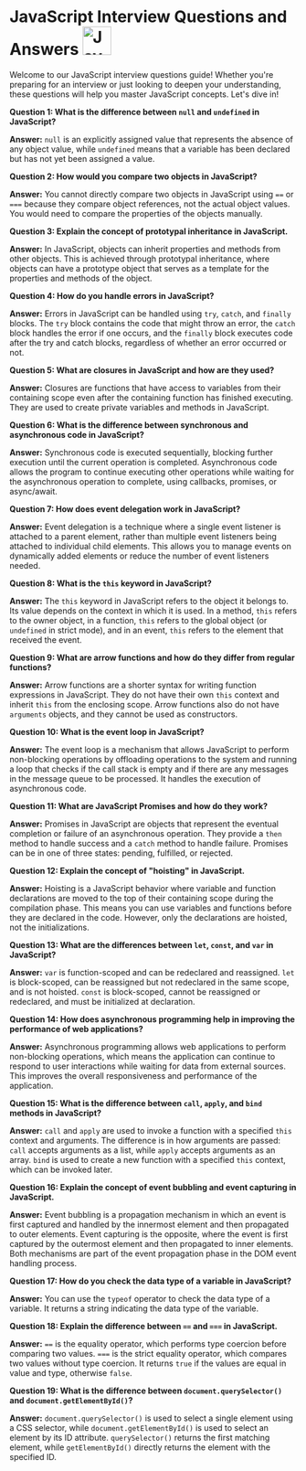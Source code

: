 # JavaScript Interview Questions and Answers <img src="https://upload.wikimedia.org/wikipedia/commons/9/99/Unofficial_JavaScript_logo_2.svg" alt="JavaScript Logo" width="50"/>

Welcome to our JavaScript interview questions guide! Whether you're preparing for an interview or just looking to deepen your understanding, these questions will help you master JavaScript concepts. Let's dive in!

**Question 1: What is the difference between `null` and `undefined` in JavaScript?**

**Answer:** `null` is an explicitly assigned value that represents the absence of any object value, while `undefined` means that a variable has been declared but has not yet been assigned a value.

**Question 2: How would you compare two objects in JavaScript?**

**Answer:** You cannot directly compare two objects in JavaScript using `==` or `===` because they compare object references, not the actual object values. You would need to compare the properties of the objects manually.

**Question 3: Explain the concept of prototypal inheritance in JavaScript.**

**Answer:** In JavaScript, objects can inherit properties and methods from other objects. This is achieved through prototypal inheritance, where objects can have a prototype object that serves as a template for the properties and methods of the object.

**Question 4: How do you handle errors in JavaScript?**

**Answer:** Errors in JavaScript can be handled using `try`, `catch`, and `finally` blocks. The `try` block contains the code that might throw an error, the `catch` block handles the error if one occurs, and the `finally` block executes code after the try and catch blocks, regardless of whether an error occurred or not.

**Question 5: What are closures in JavaScript and how are they used?**

**Answer:** Closures are functions that have access to variables from their containing scope even after the containing function has finished executing. They are used to create private variables and methods in JavaScript.

**Question 6: What is the difference between synchronous and asynchronous code in JavaScript?**

**Answer:** Synchronous code is executed sequentially, blocking further execution until the current operation is completed. Asynchronous code allows the program to continue executing other operations while waiting for the asynchronous operation to complete, using callbacks, promises, or async/await.

**Question 7: How does event delegation work in JavaScript?**

**Answer:** Event delegation is a technique where a single event listener is attached to a parent element, rather than multiple event listeners being attached to individual child elements. This allows you to manage events on dynamically added elements or reduce the number of event listeners needed.

**Question 8: What is the `this` keyword in JavaScript?**

**Answer:** The `this` keyword in JavaScript refers to the object it belongs to. Its value depends on the context in which it is used. In a method, `this` refers to the owner object, in a function, `this` refers to the global object (or `undefined` in strict mode), and in an event, `this` refers to the element that received the event.

**Question 9: What are arrow functions and how do they differ from regular functions?**

**Answer:** Arrow functions are a shorter syntax for writing function expressions in JavaScript. They do not have their own `this` context and inherit `this` from the enclosing scope. Arrow functions also do not have `arguments` objects, and they cannot be used as constructors.

**Question 10: What is the event loop in JavaScript?**

**Answer:** The event loop is a mechanism that allows JavaScript to perform non-blocking operations by offloading operations to the system and running a loop that checks if the call stack is empty and if there are any messages in the message queue to be processed. It handles the execution of asynchronous code.

**Question 11: What are JavaScript Promises and how do they work?**

**Answer:** Promises in JavaScript are objects that represent the eventual completion or failure of an asynchronous operation. They provide a `then` method to handle success and a `catch` method to handle failure. Promises can be in one of three states: pending, fulfilled, or rejected.

**Question 12: Explain the concept of "hoisting" in JavaScript.**

**Answer:** Hoisting is a JavaScript behavior where variable and function declarations are moved to the top of their containing scope during the compilation phase. This means you can use variables and functions before they are declared in the code. However, only the declarations are hoisted, not the initializations.

**Question 13: What are the differences between `let`, `const`, and `var` in JavaScript?**

**Answer:** `var` is function-scoped and can be redeclared and reassigned. `let` is block-scoped, can be reassigned but not redeclared in the same scope, and is not hoisted. `const` is block-scoped, cannot be reassigned or redeclared, and must be initialized at declaration.

**Question 14: How does asynchronous programming help in improving the performance of web applications?**

**Answer:** Asynchronous programming allows web applications to perform non-blocking operations, which means the application can continue to respond to user interactions while waiting for data from external sources. This improves the overall responsiveness and performance of the application.

**Question 15: What is the difference between `call`, `apply`, and `bind` methods in JavaScript?**

**Answer:** `call` and `apply` are used to invoke a function with a specified `this` context and arguments. The difference is in how arguments are passed: `call` accepts arguments as a list, while `apply` accepts arguments as an array. `bind` is used to create a new function with a specified `this` context, which can be invoked later.

**Question 16: Explain the concept of event bubbling and event capturing in JavaScript.**

**Answer:** Event bubbling is a propagation mechanism in which an event is first captured and handled by the innermost element and then propagated to outer elements. Event capturing is the opposite, where the event is first captured by the outermost element and then propagated to inner elements. Both mechanisms are part of the event propagation phase in the DOM event handling process.

**Question 17: How do you check the data type of a variable in JavaScript?**

**Answer:** You can use the `typeof` operator to check the data type of a variable. It returns a string indicating the data type of the variable.

**Question 18: Explain the difference between `==` and `===` in JavaScript.**

**Answer:** `==` is the equality operator, which performs type coercion before comparing two values. `===` is the strict equality operator, which compares two values without type coercion. It returns `true` if the values are equal in value and type, otherwise `false`.

**Question 19: What is the difference between `document.querySelector()` and `document.getElementById()`?**

**Answer:** `document.querySelector()` is used to select a single element using a CSS selector, while `document.getElementById()` is used to select an element by its ID attribute. `querySelector()` returns the first matching element, while `getElementById()` directly returns the element with the specified ID.